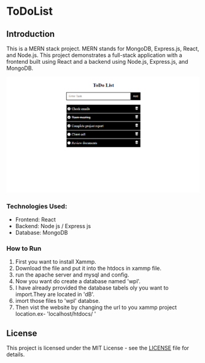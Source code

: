# ToDoList

## Introduction

This is a MERN stack project. MERN stands for MongoDB, Express.js, React, and Node.js. This project demonstrates a full-stack application with a frontend built using React and a backend using Node.js, Express.js, and MongoDB.

![Main Screenshot](.readme/1.png)

### Technologies Used: 
  - Frontend: React
  - Backend: Node js / Express js
  - Database: MongoDB
    
### How to Run 
  1. First you want to install Xammp. 
  2. Download the file and put it into the htdocs in xammp file. 
  3. run the apache server and mysql and config. 
  4. Now you want do create a database named 'wpl'. 
  5. I have already prrovided the database tabels oly you want to import.They are located in 'dB'. 
  6. imort those files to 'wpl' databse. 
  7. Then vist the website by changing the url to you xammp project location.ex- 'localhost/htdocs/ '


## License

This project is licensed under the MIT License - see the [LICENSE](LICENSE) file for details.
